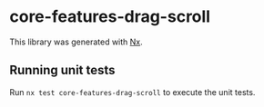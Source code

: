 # core-features-drag-scroll

This library was generated with [Nx](https://nx.dev).

## Running unit tests

Run `nx test core-features-drag-scroll` to execute the unit tests.
